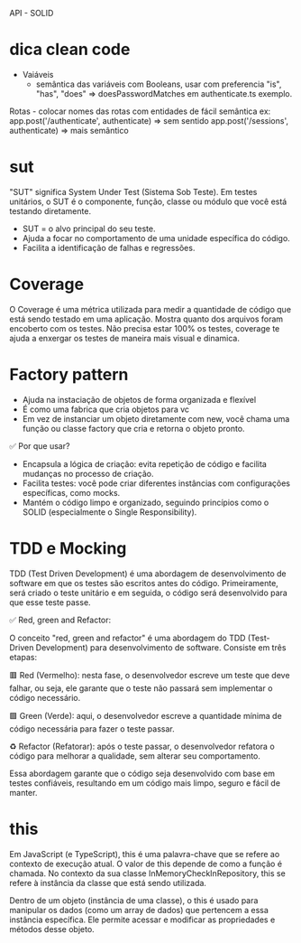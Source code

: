 API - SOLID

# dica clean code
  * Vaiáveis
    - semântica das variáveis com Booleans, usar com    preferencia "is", "has", "does" => doesPasswordMatches em authenticate.ts exemplo. 

   Rotas
    - colocar nomes das rotas com entidades de fácil semântica 
    ex: 
      app.post('/authenticate', authenticate) => sem sentido
      app.post('/sessions', authenticate) => mais semântico
  
# sut
  "SUT" significa System Under Test (Sistema Sob Teste). Em testes unitários, o SUT é o componente, função, classe ou módulo que você está testando diretamente.

  - SUT = o alvo principal do seu teste.
  - Ajuda a focar no comportamento de uma unidade específica do código.
  - Facilita a identificação de falhas e regressões.

# Coverage
  O Coverage é uma métrica utilizada para medir a quantidade de código que está sendo testado em uma aplicação.
  Mostra quanto dos arquivos foram encoberto com os testes.
  Não precisa estar 100% os testes, coverage te ajuda a enxergar os testes de maneira mais visual e dinamica.

# Factory pattern
  - Ajuda na instaciação de objetos de forma organizada e flexível
  - É como uma fabrica que cria objetos para vc
  - Em vez de instanciar um objeto diretamente com new, você chama uma função ou classe factory que cria e retorna o objeto pronto.
  
✅ Por que usar?
  - Encapsula a lógica de criação: evita repetição de código e facilita mudanças no processo de criação.
  - Facilita testes: você pode criar diferentes instâncias com configurações específicas, como mocks.
  - Mantém o código limpo e organizado, seguindo princípios como o SOLID (especialmente o Single Responsibility).

# TDD e Mocking
  TDD (Test Driven Development) é uma abordagem de desenvolvimento de software em que os testes são escritos antes do código.
  Primeiramente, será criado o teste unitário e em seguida, o código será desenvolvido para que esse teste passe.

✅ Red, green and Refactor:

  O conceito "red, green and refactor" é uma abordagem do TDD (Test-Driven Development) para desenvolvimento de software. Consiste em três etapas:

  🟥 Red (Vermelho): nesta fase, o desenvolvedor escreve um teste que deve falhar, ou seja, ele garante que o teste não passará sem implementar o código necessário.

  🟩 Green (Verde): aqui, o desenvolvedor escreve a quantidade mínima de código necessária para fazer o teste passar.

  ♻️ Refactor (Refatorar): após o teste passar, o desenvolvedor refatora o código para melhorar a qualidade, sem alterar seu comportamento.

  Essa abordagem garante que o código seja desenvolvido com base em testes confiáveis, resultando em um código mais limpo, seguro e fácil de manter.

# this
  Em JavaScript (e TypeScript), this é uma palavra-chave que se refere ao contexto de execução atual. O valor de this depende de como a função é chamada. No contexto da sua classe InMemoryCheckInRepository, this se refere à instância da classe que está sendo utilizada.

 Dentro de um objeto (instância de uma classe), o this é usado para manipular os dados (como um array de dados) que pertencem a essa instância específica. Ele permite acessar e modificar as propriedades e métodos desse objeto.
